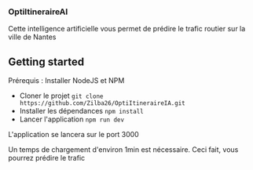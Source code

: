 ### OptiItineraireAI

Cette intelligence artificielle vous permet de prédire le trafic routier sur la ville de Nantes

## Getting started

Prérequis : Installer NodeJS et NPM

- Cloner le projet `git clone https://github.com/Zilba26/OptiItineraireIA.git`
- Installer les dépendances `npm install`
- Lancer l'application `npm run dev`

L'application se lancera sur le port 3000

Un temps de chargement d'environ 1min est nécessaire. Ceci fait, vous pourrez prédire le trafic
